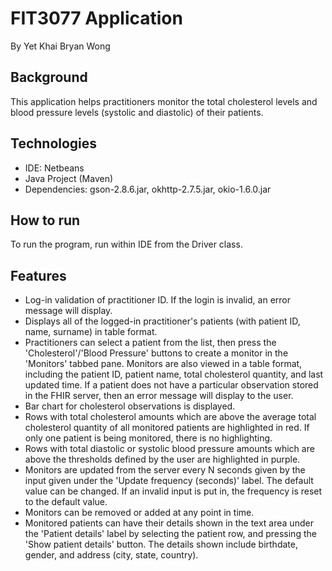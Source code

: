 # FIT3077 Application
By Yet Khai Bryan Wong

## Background
This application helps practitioners monitor the total cholesterol levels and blood pressure levels (systolic and diastolic) of their patients. 

## Technologies
- IDE: Netbeans
- Java Project (Maven)
- Dependencies: gson-2.8.6.jar, okhttp-2.7.5.jar, okio-1.6.0.jar

## How to run
To run the program, run within IDE from the Driver class.

## Features
- Log-in validation of practitioner ID. If the login is invalid, an error message will display.
- Displays all of the logged-in practitioner's patients (with patient ID, name, surname) in table format.
- Practitioners can select a patient from the list, then press the 'Cholesterol'/'Blood Pressure' buttons to create a monitor in the 'Monitors' tabbed pane. Monitors are also viewed in a table format, including the patient ID, patient name, total cholesterol quantity, and last updated time. If a patient does not have a particular observation stored in the FHIR server, then an error message will display to the user. 
- Bar chart for cholesterol observations is displayed.
- Rows with total cholesterol amounts which are above the average total cholesterol quantity of all monitored patients are highlighted in red. If only one patient is being monitored, there is no highlighting.
- Rows with total diastolic or systolic blood pressure amounts which are above the thresholds defined by the user are highlighted in purple.
- Monitors are updated from the server every N seconds given by the input given under the 'Update frequency (seconds)' label. The default value can be changed. If an invalid input is put in, the frequency is reset to the default value.
- Monitors can be removed or added at any point in time.
- Monitored patients can have their details shown in the text area under the 'Patient details' label by selecting the patient row, and pressing the 'Show patient details' button. The details shown include birthdate, gender, and address (city, state, country).